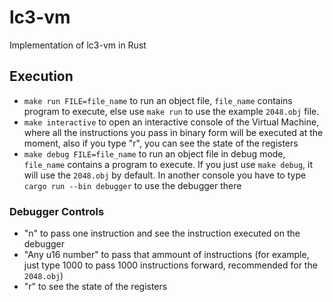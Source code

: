 # lc3-vm
Implementation of lc3-vm in Rust

## Execution
- `make run FILE=file_name` to run an object file, `file_name` contains program to execute, else use `make run` to use the example `2048.obj` file.
- `make interactive` to open an interactive console of the Virtual Machine, where all the instructions you pass in binary form will be executed at the moment, also if you type "r", you can see the state of the registers
- `make debug FILE=file_name` to run an object file in debug mode, `file_name` contains a program to execute. If you just use `make debug`, it will use the `2048.obj` by default. In another console you have to type `cargo run --bin debugger` to use the debugger there

### Debugger Controls
- "n" to pass one instruction and see the instruction executed on the debugger
- "Any u16 number" to pass that ammount of instructions (for example, just type 1000 to pass 1000 instructions forward, recommended for the `2048.obj`)
- "r" to see the state of the registers
